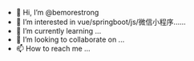 - 👋 Hi, I’m @bemorestrong
- 👀 I’m interested in vue/springboot/js/微信小程序......
- 🌱 I’m currently learning ...
- 💞️ I’m looking to collaborate on ...
- 📫 How to reach me ...

<!---
bemorestrong/bemorestrong is a ✨ special ✨ repository because its `README.md` (this file) appears on your GitHub profile.
You can click the Preview link to take a look at your changes.
--->
